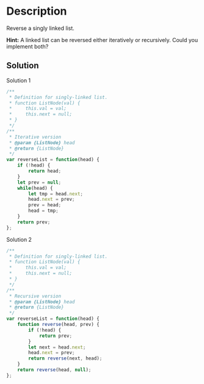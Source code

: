# Description

Reverse a singly linked list.

**Hint:**
A linked list can be reversed either iteratively or recursively. Could you implement both?

## Solution
Solution 1
```javascript
/**
 * Definition for singly-linked list.
 * function ListNode(val) {
 *     this.val = val;
 *     this.next = null;
 * }
 */
/**
 * Iterative version
 * @param {ListNode} head
 * @return {ListNode}
 */
var reverseList = function(head) {
    if (!head) {
        return head;
    }
	let prev = null;
    while(head) {
        let tmp = head.next;
        head.next = prev;
        prev = head;
        head = tmp;
    }
    return prev;
};
```
Solution 2
```javascript
/**
 * Definition for singly-linked list.
 * function ListNode(val) {
 *     this.val = val;
 *     this.next = null;
 * }
 */
/**
 * Recursive version
 * @param {ListNode} head
 * @return {ListNode}
 */
var reverseList = function(head) {
    function reverse(head, prev) {
        if (!head) {
            return prev;
        }
        let next = head.next;
        head.next = prev;
        return reverse(next, head);
    }
    return reverse(head, null);
};
```